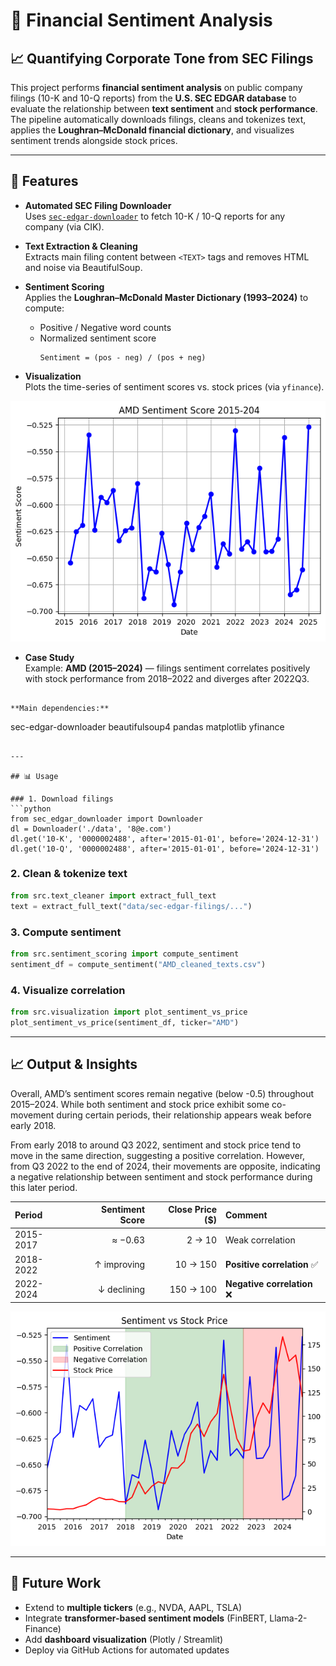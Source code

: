 # 🧠 Financial Sentiment Analysis

## 📈 Quantifying Corporate Tone from SEC Filings

This project performs **financial sentiment analysis** on public company filings (10-K and 10-Q reports) from the **U.S. SEC EDGAR database** to evaluate the relationship between **text sentiment** and **stock performance**.  
The pipeline automatically downloads filings, cleans and tokenizes text, applies the **Loughran–McDonald financial dictionary**, and visualizes sentiment trends alongside stock prices.

---

## 🚀 Features

- **Automated SEC Filing Downloader**  
  Uses [`sec-edgar-downloader`](https://pypi.org/project/sec-edgar-downloader/) to fetch 10-K / 10-Q reports for any company (via CIK).

- **Text Extraction & Cleaning**  
  Extracts main filing content between `<TEXT>` tags and removes HTML and noise via BeautifulSoup.

- **Sentiment Scoring**  
  Applies the **Loughran–McDonald Master Dictionary (1993–2024)** to compute:
  - Positive / Negative word counts  
  - Normalized sentiment score  
    ```
    Sentiment = (pos - neg) / (pos + neg)
    ```

- **Visualization**  
  Plots the time-series of sentiment scores vs. stock prices (via `yfinance`).
  
![sentiment score](output/figures/sentiment_score.png)

- **Case Study**  
  Example: **AMD (2015–2024)** — filings sentiment correlates positively with stock performance from 2018–2022 and diverges after 2022Q3.

```

**Main dependencies:**
```
sec-edgar-downloader
beautifulsoup4
pandas
matplotlib
yfinance
```

---

## 📊 Usage

### 1. Download filings
```python
from sec_edgar_downloader import Downloader
dl = Downloader('./data', '8@e.com')
dl.get('10-K', '0000002488', after='2015-01-01', before='2024-12-31')
dl.get('10-Q', '0000002488', after='2015-01-01', before='2024-12-31')
```

### 2. Clean & tokenize text
```python
from src.text_cleaner import extract_full_text
text = extract_full_text("data/sec-edgar-filings/...")
```

### 3. Compute sentiment
```python
from src.sentiment_scoring import compute_sentiment
sentiment_df = compute_sentiment("AMD_cleaned_texts.csv")
```

### 4. Visualize correlation
```python
from src.visualization import plot_sentiment_vs_price
plot_sentiment_vs_price(sentiment_df, ticker="AMD")
```

---

## 📈 Output & Insights

Overall, AMD’s sentiment scores remain negative (below -0.5) throughout 2015–2024. While both sentiment and stock price exhibit some co-movement during certain periods, their relationship appears weak before early 2018.

From early 2018 to around Q3 2022, sentiment and stock price tend to move in the same direction, suggesting a positive correlation. However, from Q3 2022 to the end of 2024, their movements are opposite, indicating a negative relationship between sentiment and stock performance during this later period.

| Period | Sentiment Score | Close Price ($) | Comment |
|:-------|----------------:|----------------:|:--------|
| 2015-2017 | ≈ −0.63 | 2 → 10 | Weak correlation |
| 2018-2022 | ↑ improving | 10 → 150 | **Positive correlation** ✅ |
| 2022-2024 | ↓ declining | 150 → 100 | **Negative correlation** ❌ |

![sentiment price](output/figures/sentiment_price.png)

---

## 🧩 Future Work

- Extend to **multiple tickers** (e.g., NVDA, AAPL, TSLA)  
- Integrate **transformer-based sentiment models** (FinBERT, Llama-2-Finance)  
- Add **dashboard visualization** (Plotly / Streamlit)  
- Deploy via GitHub Actions for automated updates


